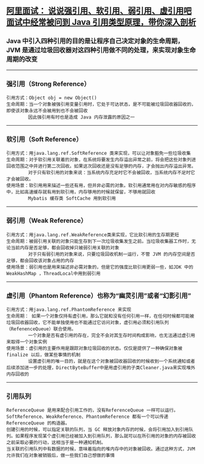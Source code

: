 [阿里面试： 说说强引用、软引用、弱引用、虚引用吧](https://mp.weixin.qq.com/s/VYeB6J8zx6mR8DAQENKIBw)
[面试中经常被问到 Java 引用类型原理，带你深入剖析](https://mp.weixin.qq.com/s/DR5DuFFhbI8CmE9sb7GiDg)
---
### Java 中引入四种引用的目的是让程序自己决定对象的生命周期，JVM 是通过垃圾回收器对这四种引用做不同的处理，来实现对象生命周期的改变

---
### 强引用（Strong Reference）
    引用方式：Object obj = new Object()
    生命周期：当一个对象被强引用变量引用时，它处于可达状态，是不可能被垃圾回收器回收的，即使该对象永远不会被用到也不会被回收
            因此强引用有时也是造成 Java 内存泄露的原因之一
---
### 软引用（Soft Reference）
    引用方式：用java.lang.ref.SoftReference 类来实现，可以让对象豁免一些垃圾收集
    生命周期：对于软引用关联着的对象，在系统将要发生内存溢出异常之前，将会把这些对象列进回收范围之中并进行第二次回收。如果这次回收还是没有足够的内存，才会抛出内存溢出异常。
            对于只有软引用的对象来说：当系统内存充足时它不会被回收，当系统内存不足时它才会被回收。
    使用场景：软引用用来描述一些还有用，但并非必需的对象。软引用通常用在对内存敏感的程序中，比如高速缓存就有用到软引用，内存够用的时候就保留，不够用就回收
            Mybatis 缓存类 SoftCache 用到软引用
---
### 弱引用（Weak Reference）
    引用方式：用java.lang.ref.WeakReference类来实现，它比软引用的生存期更短
    生命周期：被弱引用关联的对象只能生存到下一次垃圾收集发生之前。当垃圾收集器工作时，无论当前内存是否足够，都会回收掉只被弱引用关联的对象
            对于只有弱引用的对象来说，只要垃圾回收机制一运行，不管 JVM 的内存空间是否足够，都会回收该对象占用的内存
    使用场景：弱引用也是用来描述非必需对象的，但是它的强度比软引用更弱一些，如JDK 中的 WeakHashMap ，ThreadLocal中用到弱引用
---
### 虚引用（Phantom Reference）也称为“幽灵引用”或者“幻影引用”
    引用方式：用java.lang.ref.PhantomReference 来实现
    生命周期： 如果一个对象仅持有虚引用，那么它就和没有任何引用一样，在任何时候都可能被垃圾回收器回收，它不能单独使用也不能通过它访问对象，虚引用必须和引用队列（RefenenceQueue）联合使用。
            一个对象是否有虚引用的存在，完全不会对其生存时间构成影响，也无法通过虚引用来取得一个对象实例
    使用场景：虚引用的主要作用是跟踪对象垃圾回收的状态。仅仅是提供了一种确保对象被 finalize 以后，做某些事情的机制
            设置虚引用的唯一目的，就是在这个对象被回收器回收的时候收到一个系统通知或者后续添加进一步的处理，DirectByteBuffer中是用虚引用的子类Cleaner.java来实现堆外内存回收的
---
### 引用队列
    ReferenceQueue 是用来配合引用工作的，没有ReferenceQueue 一样可以运行。
    SoftReference、WeakReference、PhantomReference 都有一个可以传递 ReferenceQueue 的构造器。
    创建引用的时候，可以指定关联的队列，当 GC 释放对象内存的时候，会将引用加入到引用队列。如果程序发现某个虚引用已经被加入到引用队列，那么就可以在所引用的对象的内存被回收之前采取必要的行动，这相当于是一种通知机制。
    当关联的引用队列中有数据的时候，意味着指向的堆内存中的对象被回收。通过这种方式，JVM 允许我们在对象被销毁后，做一些我们自己想做的事情